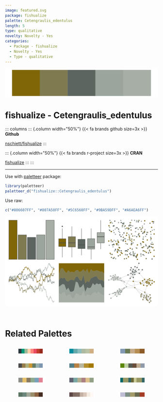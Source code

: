 ```yaml
---
image: featured.svg
package: fishualize
palette: Cetengraulis_edentulus
length: 5
type: qualitative
novelty: Novelty - Yes
categories:
  - Package - fishualize
  - Novelty - Yes
  - Type - qualitative
---
```


![](featured.svg)

# fishualize - Cetengraulis_edentulus 

::: columns
::: {.column width="50%"}
{{< fa brands github size=3x >}}
**Github**

[nschiett/fishualize](https://github.com/nschiett/fishualize)
:::

::: {.column width="50%"}
{{< fa brands r-project size=3x >}}
**CRAN**

[fishualize](https://CRAN.R-project.org/package=fishualize)
:::
:::

<hr> 

Use with [paletteer](https://emilhvitfeldt.github.io/paletteer/) package:

```r
library(paletteer)
paletteer_d("fishualize::Cetengraulis_edentulus")
```

Use raw:

```r
c("#806607FF", "#807A50FF", "#5C6560FF", "#9BA59DFF", "#A6AEA6FF")
``` 

![](examples.png) 

<br>

# Related Palettes

<div class="list" style="display: grid; grid-template-columns: auto auto auto;"> <figure class="figure">
<a href="../../awtools/a_palette/"> <img src="../../awtools/a_palette/featured.svg" style="width: 100%;" class="figure-img"></a>
</figure> <figure class="figure">
<a href="../../beyonce/X54/"> <img src="../../beyonce/X54/featured.svg" style="width: 100%;" class="figure-img"></a>
</figure> <figure class="figure">
<a href="../../lisa/PaulCezanne/"> <img src="../../lisa/PaulCezanne/featured.svg" style="width: 100%;" class="figure-img"></a>
</figure> <figure class="figure">
<a href="../../nord/algoma_forest/"> <img src="../../nord/algoma_forest/featured.svg" style="width: 100%;" class="figure-img"></a>
</figure> <figure class="figure">
<a href="../../fishualize/Acanthisthius_brasilianus/"> <img src="../../fishualize/Acanthisthius_brasilianus/featured.svg" style="width: 100%;" class="figure-img"></a>
</figure> <figure class="figure">
<a href="../../calecopal/seagrass/"> <img src="../../calecopal/seagrass/featured.svg" style="width: 100%;" class="figure-img"></a>
</figure> <figure class="figure">
<a href="../../ggthemes/excel_Crop/"> <img src="../../ggthemes/excel_Crop/featured.svg" style="width: 100%;" class="figure-img"></a>
</figure> <figure class="figure">
<a href="../../ggthemes/excel_Feathered/"> <img src="../../ggthemes/excel_Feathered/featured.svg" style="width: 100%;" class="figure-img"></a>
</figure> <figure class="figure">
<a href="../../ggprism/quiet/"> <img src="../../ggprism/quiet/featured.svg" style="width: 100%;" class="figure-img"></a>
</figure> <figure class="figure">
<a href="../../beyonce/X3/"> <img src="../../beyonce/X3/featured.svg" style="width: 100%;" class="figure-img"></a>
</figure> <figure class="figure">
<a href="../../beyonce/X55/"> <img src="../../beyonce/X55/featured.svg" style="width: 100%;" class="figure-img"></a>
</figure> <figure class="figure">
<a href="../../lisa/PieterBruegel/"> <img src="../../lisa/PieterBruegel/featured.svg" style="width: 100%;" class="figure-img"></a>
</figure> 
</div>
